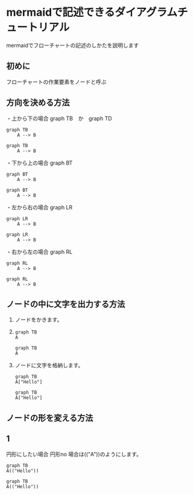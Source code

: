 # mermaidで記述できるダイアグラムチュートリアル
mermaidでフローチャートの記述のしかたを説明します

## 初めに
フローチャートの作業要素をノードと呼ぶ

## 方向を決める方法
・上から下の場合
graph TB　か　graph TD
```
graph TB
    A --> B
```
```mermaid
graph TB
    A --> B
```
・下から上の場合
graph BT
```
graph BT
    A --> B
```
```mermaid
graph BT
    A --> B
```
・左から右の場合
graph LR
```
graph LR
    A --> B
```
```mermaid
graph LR
    A --> B
```


・右から左の場合
graph RL
```
graph RL
    A --> B
```
```mermaid
graph RL
    A --> B
```

## ノードの中に文字を出力する方法
1. ノードをかきます。
2. 
    ```
    graph TB
    A
    ```
    ```Mermaid
    graph TB
    A
    ```
3. ノードに文字を格納します。
    ```
    graph TB
    A["Hello"]
    ```
    ```Mermaid
    graph TB
    A["Hello"]
    ```
## ノードの形を変える方法

## 1
円形にしたい場合
円形no
場合は(("A"))のようにします。
```
graph TB
A(("Hello"))
```
```Mermaid
graph TB
A(("Hello"))
```